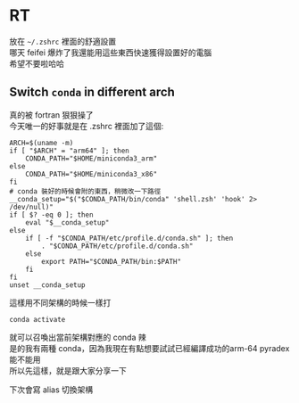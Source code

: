 # RT
放在 `~/.zshrc` 裡面的舒適設置  
哪天 feifei 爆炸了我還能用這些東西快速獲得設置好的電腦  
希望不要啦哈哈

## Switch `conda` in different arch
真的被 fortran 狠狠操了  
今天唯一的好事就是在 .zshrc 裡面加了這個:  
```
ARCH=$(uname -m)
if [ "$ARCH" = "arm64" ]; then
    CONDA_PATH="$HOME/miniconda3_arm"
else
    CONDA_PATH="$HOME/miniconda3_x86"
fi
# conda 裝好的時候會附的東西，稍微改一下路徑
__conda_setup="$("$CONDA_PATH/bin/conda" 'shell.zsh' 'hook' 2> /dev/null)"
if [ $? -eq 0 ]; then
    eval "$__conda_setup"
else
    if [ -f "$CONDA_PATH/etc/profile.d/conda.sh" ]; then
        . "$CONDA_PATH/etc/profile.d/conda.sh"
    else
        export PATH="$CONDA_PATH/bin:$PATH"
    fi
fi
unset __conda_setup
```
這樣用不同架構的時候一樣打
```
conda activate
```
就可以召喚出當前架構對應的 conda 辣  
是的我有兩種 conda，因為我現在有點想要試試已經編譯成功的arm-64 pyradex 能不能用  
所以先這樣，就是跟大家分享一下  
>

下次會寫 alias 切換架構
